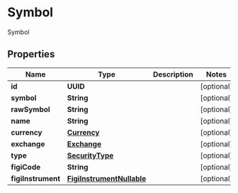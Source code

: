 

# Symbol

Symbol

## Properties

| Name | Type | Description | Notes |
|------------ | ------------- | ------------- | -------------|
|**id** | **UUID** |  |  [optional] |
|**symbol** | **String** |  |  [optional] |
|**rawSymbol** | **String** |  |  [optional] |
|**name** | **String** |  |  [optional] |
|**currency** | [**Currency**](Currency.md) |  |  [optional] |
|**exchange** | [**Exchange**](Exchange.md) |  |  [optional] |
|**type** | [**SecurityType**](SecurityType.md) |  |  [optional] |
|**figiCode** | **String** |  |  [optional] |
|**figiInstrument** | [**FigiInstrumentNullable**](FigiInstrumentNullable.md) |  |  [optional] |



